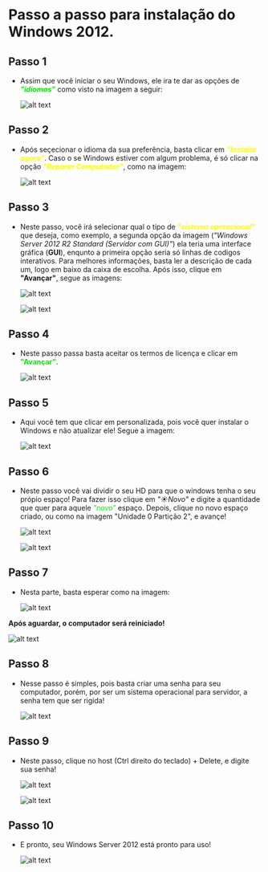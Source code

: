# Passo a passo para instalação do Windows 2012.

 ## Passo 1
 * Assim que você iniciar o seu Windows, ele ira te dar as opções de <font color="gree">***"idiomas"***</font> como visto na imagem a seguir:

    ![alt text](./imagens/image.png)

## Passo 2
* Após seçecionar o idioma da sua preferência, basta clicar em <font color="yellow">***"Instalar agora"***</font>. Caso o se Windows estiver com algum problema, é só clicar na opção <font color="yellow">***"Reparar Computador"***</font>, como na imagem:

    ![alt text](./imagens/image-1.png) 

## Passo 3
* Neste passo, você irá selecionar qual o tipo de <font color="yellow">***"sistema operacional"***</font> que deseja, como exemplo, a segunda opção da imagem (*"Windows Server 2012 R2 Standard (Servidor com GUI)"*) ela teria uma interface gráfica (**GUI**), enqunto a primeira opção seria só linhas de codigos interativos. Para melhores informações, basta ler a descrição de cada um, logo em baixo da caixa de escolha. Após isso, clique em **"Avançar"**, segue as imagens:

    ![alt text](./imagens/image-2.png) 

    ![alt text](./imagens/image-3.png)

## Passo 4
* Neste passo passa basta aceitar os termos de licença e clicar em <font color="gree">**"Avançar"**</font>.

    ![alt text](./imagens/image-4.png)

## Passo 5
* Aqui você tem que clicar em personalizada, pois você quer instalar o Windows e não atualizar ele! Segue a imagem:

    ![alt text](./imagens/image-5.png)

## Passo 6
* Neste passo você vai dividir o seu HD para que o windows tenha o seu própio espaço! Para fazer isso clique em *"☀️Novo"* e digite a quantidade que quer para aquele <font color="gree">*"novo"*</font> espaço. Depois, clique no novo espaço criado, ou como na imagem "Unidade 0 Partição 2", e avançe!
 
    ![alt text](./imagens/image-6.png)

    ![alt text](./imagens/image-7.png)

## Passo 7
* Nesta parte, basta esperar como na imagem:

    ![alt text](./imagens/image-8.png)

**Após aguardar, o computador será reiniciado!**

![alt text](./imagens/image-9.png)

## Passo 8
* Nesse passo é simples, pois basta criar uma senha para seu computador, porém, por ser um sistema operacional para servidor, a senha tem que ser rigida!

    ![alt text](./imagens/image-10.png)

## Passo 9
* Neste passo, clique no host (Ctrl direito do teclado) + Delete, e digite sua senha!

    ![alt text](./imagens/image-11.png)

    ![alt text](./imagens/image-12.png)

## Passo 10
* E pronto, seu Windows Server 2012 está pronto para uso!

    ![alt text](./imagens/image-13.png)